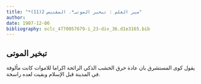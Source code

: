 ```yaml
---
title: "*سير العلم : تبخير الموتى*. المقتبس 2(11)"
author: 
date: 1907-12-06
bibliography: oclc_4770057679-i_23-div_36.d1e3165.bib
---
```




##  تبخير الموتى 


 يقول كوى المستشرق بان عادة حرق الخشب الذكي الرائحة اكراما للاموات كانت مألوفة في المدينة قبل الإسلام وبقيت لعده راسخة. 

